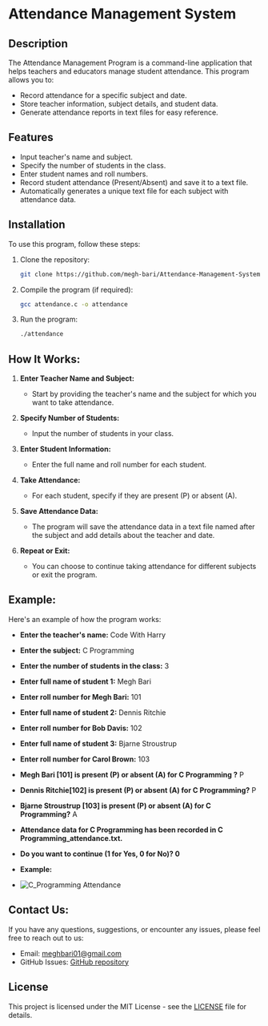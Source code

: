 # Attendance Management System

## Description

The Attendance Management Program is a command-line application that helps teachers and educators manage student attendance. This program allows you to:

- Record attendance for a specific subject and date.
- Store teacher information, subject details, and student data.
- Generate attendance reports in text files for easy reference.

## Features

- Input teacher's name and subject.
- Specify the number of students in the class.
- Enter student names and roll numbers.
- Record student attendance (Present/Absent) and save it to a text file.
- Automatically generates a unique text file for each subject with attendance data.

## Installation

To use this program, follow these steps:

1. Clone the repository:

   ```bash
   git clone https://github.com/megh-bari/Attendance-Management-System.git
   ```

2. Compile the program (if required):

   ```bash
   gcc attendance.c -o attendance
   ```

3. Run the program:

   ```bash
   ./attendance
   ```
   
## How It Works:

1. **Enter Teacher Name and Subject:**
   - Start by providing the teacher's name and the subject for which you want to take attendance.

2. **Specify Number of Students:**
   - Input the number of students in your class.

3. **Enter Student Information:**
   - Enter the full name and roll number for each student.

4. **Take Attendance:**
   - For each student, specify if they are present (P) or absent (A).

5. **Save Attendance Data:**
   - The program will save the attendance data in a text file named after the subject and add details about the teacher and date.

6. **Repeat or Exit:**
   - You can choose to continue taking attendance for different subjects or exit the program.

##  Example:
Here's an example of how the program works:

-  **Enter the teacher's name:**  Code With Harry
-  **Enter the subject:** C Programming
-  **Enter the number of students in the class:** 3



-  **Enter full name of student 1:** Megh Bari
-  **Enter roll number for Megh Bari:** 101



- **Enter full name of student 2:** Dennis Ritchie
- **Enter roll number for Bob Davis:** 102



- **Enter full name of student 3:** Bjarne Stroustrup 
- **Enter roll number for Carol Brown:** 103



- **Megh Bari [101] is present (P) or absent (A) for C Programming ?** P
- **Dennis Ritchie[102] is present (P) or absent (A) for C Programming?** P
- **Bjarne Stroustrup [103] is present (P) or absent (A) for C Programming?** A



- **Attendance data for C Programming has been recorded in C Programming_attendance.txt.**


- **Do you want to continue (1 for Yes, 0 for No)? 0**
- **Example:**
- 
  ![C_Programming Attendance](https://github.com/megh-bari/Attendance-Management-System/assets/142393952/dba7558f-806d-46ac-b375-38cf8322e387)

## Contact Us:
If you have any questions, suggestions, or encounter any issues, please feel free to reach out to us:

- Email: meghbari01@gmail.com
- GitHub Issues: [GitHub repository](https://github.com/megh-bari/Attendance-Management-System/issues)

## License

This project is licensed under the MIT License - see the [LICENSE](LICENSE) file for details.

